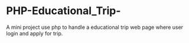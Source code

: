 # PHP-Educational_Trip-
A mini project use php to handle a educational trip web page where user login and apply for trip.

